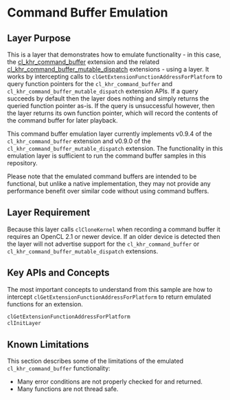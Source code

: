 # Command Buffer Emulation

## Layer Purpose

This is a layer that demonstrates how to emulate functionality - in this case, the [cl_khr_command_buffer](https://www.khronos.org/registry/OpenCL/specs/3.0-unified/html/OpenCL_Ext.html#cl_khr_command_buffer) extension and the related [cl_khr_command_buffer_mutable_dispatch](https://registry.khronos.org/OpenCL/specs/3.0-unified/html/OpenCL_Ext.html#cl_khr_command_buffer_mutable_dispatch) extensions - using a layer.
It works by intercepting calls to `clGetExtensionFunctionAddressForPlatform` to query function pointers for the `cl_khr_command_buffer` and `cl_khr_command_buffer_mutable_dispatch` extension APIs.
If a query succeeds by default then the layer does nothing and simply returns the queried function pointer as-is.
If the query is unsuccessful however, then the layer returns its own function pointer, which will record the contents of the command buffer for later playback.

This command buffer emulation layer currently implements v0.9.4 of the `cl_khr_command_buffer` extension and v0.9.0 of the `cl_khr_command_buffer_mutable_dispatch` extension.
The functionality in this emulation layer is sufficient to run the command buffer samples in this repository.

Please note that the emulated command buffers are intended to be functional, but unlike a native implementation, they may not provide any performance benefit over similar code without using command buffers.

## Layer Requirement

Because this layer calls `clCloneKernel` when recording a command buffer it requires an OpenCL 2.1 or newer device.
If an older device is detected then the layer will not advertise support for the `cl_khr_command_buffer` or `cl_khr_command_buffer_mutable_dispatch` extensions.

## Key APIs and Concepts

The most important concepts to understand from this sample are how to intercept `clGetExtensionFunctionAddressForPlatform` to return emulated functions for an extension.

```c
clGetExtensionFunctionAddressForPlatform
clInitLayer
```

## Known Limitations

This section describes some of the limitations of the emulated `cl_khr_command_buffer` functionality:

* Many error conditions are not properly checked for and returned.
* Many functions are not thread safe.
